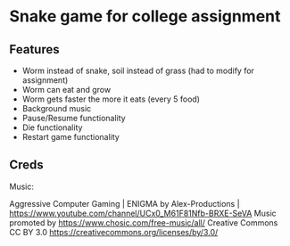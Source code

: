 # Snake game for college assignment

## Features

- Worm instead of snake, soil instead of grass (had to modify for assignment)
- Worm can eat and grow
- Worm gets faster the more it eats (every 5 food)
- Background music
- Pause/Resume functionality
- Die functionality
- Restart game functionality

## Creds

Music:

Aggressive Computer Gaming | ENIGMA by Alex-Productions | https://www.youtube.com/channel/UCx0_M61F81Nfb-BRXE-SeVA
Music promoted by https://www.chosic.com/free-music/all/
Creative Commons CC BY 3.0
https://creativecommons.org/licenses/by/3.0/
